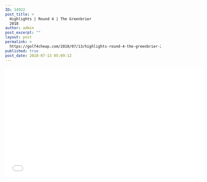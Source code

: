 ```yaml
---
ID: 14922
post_title: >
  Highlights | Round 4 | The Greenbrier
  2018
author: admin
post_excerpt: ""
layout: post
permalink: >
  https://golf4cheap.com/2018/07/13/highlights-round-4-the-greenbrier-2018/
published: true
post_date: 2018-07-13 05:09:12
---
```

<iframe width="640" height="360" src="//www.youtube.com/embed/dF7vSscrbRE" frameborder="0" allow="autoplay; encrypted-media" allowfullscreen></iframe>